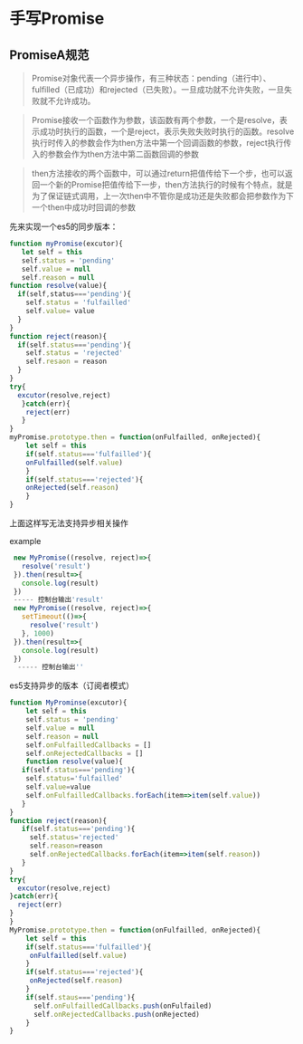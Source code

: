 # 手写Promise
## PromiseA规范
>Promise对象代表一个异步操作，有三种状态：pending（进行中）、fulfilled（已成功）和rejected（已失败）。一旦成功就不允许失败，一旦失败就不允许成功。

>Promise接收一个函数作为参数，该函数有两个参数，一个是resolve，表示成功时执行的函数，一个是reject，表示失败失败时执行的函数。resolve执行时传入的参数会作为then方法中第一个回调函数的参数，reject执行传入的参数会作为then方法中第二函数回调的参数

>then方法接收的两个函数中，可以通过return把值传给下一个步，也可以返回一个新的Promise把值传给下一步，then方法执行的时候有个特点，就是为了保证链式调用，上一次then中不管你是成功还是失败都会把参数作为下一个then中成功时回调的参数

先来实现一个es5的同步版本：

```js
function myPromise(excutor){
   let self = this
   self.status = 'pending'
   self.value = null
   self.reason = null
function resolve(value){
  if(self,status==='pending'){
    self.status = 'fulfailled'
    self.value= value
  }
}
function reject(reason){
  if(self.status==='pending'){
    self.status = 'rejected'
    self.resaon = reason
  }
}
try{
  excutor(resolve,reject)
   }catch(err){
    reject(err)
   }
}
myPromise.prototype.then = function(onFulfailled, onRejected){
    let self = this
    if(self.status==='fulfailled'){
    onFulfailled(self.value)
    }
    if(self.status==='rejected'){
    onRejected(self.reason)
    }
}
```
上面这样写无法支持异步相关操作

example
 ```js
  new MyPromise((resolve, reject)=>{
    resolve('result')
  }).then(result=>{
    console.log(result)
  }) 
  ----- 控制台输出'result'
  new MyPromise((resolve, reject)=>{
    setTimeout(()=>{
      resolve('result')
    }, 1000)
  }).then(result=>{
    console.log(result)
  })
   ----- 控制台输出''
 ```
es5支持异步的版本（订阅者模式）
```js
function MyProminse(excutor){
    let self = this
    self.status = 'pending'
    self.value = null
    self.reason = null
    self.onFulfailledCallbacks = []
    self.onRejectedCallbacks = []
    function resolve(value){
   if(self.status==='pending'){
    self.status='fulfailled'
    self.value=value
    self.onFulfailledCallbacks.forEach(item=>item(self.value))
   }
}
function reject(reason){
   if(self.status==='pending'){
     self.status='rejected'
     self.reason=reason
     self.onRejectedCallbacks.forEach(item=>item(self.reason))
   }
}
try{
  excutor(resolve,reject)
}catch(err){
  reject(err)
}
}
MyPromise.prototype.then = function(onFulfailled, onRejected){
    let self = this
    if(self.status==='fulfailled'){
     onFulfailled(self.value)
    }
    if(self.status==='rejected'){
     onRejected(self.reason)
    }
    if(self.staus==='pending'){
      self.onFulfailledCallbacks.push(onFulfailed)
      self.onRejectedCallbacks.push(onRejected)
    }
}
```